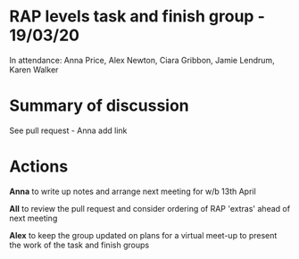 # RAP levels task and finish group - 19/03/20
In attendance: Anna Price, Alex Newton, Ciara Gribbon, Jamie Lendrum, Karen Walker

# Summary of discussion

See pull request - Anna add link

# Actions

**Anna** to write up notes and arrange next meeting for w/b 13th April

**All** to review the pull request and consider ordering of RAP 'extras' ahead of next meeting

**Alex** to keep the group updated on plans for a virtual meet-up to present the work of the task and finish groups
